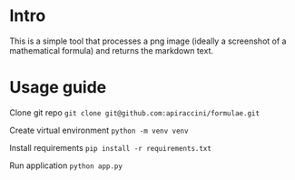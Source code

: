 # Intro

This is a simple tool that processes a png image (ideally a screenshot of a mathematical formula) and returns the markdown text.

# Usage guide

Clone git repo 
```git clone git@github.com:apiraccini/formulae.git```

Create virtual environment
```python -m venv venv```

Install requirements
```pip install -r requirements.txt```

Run application
```python app.py```
